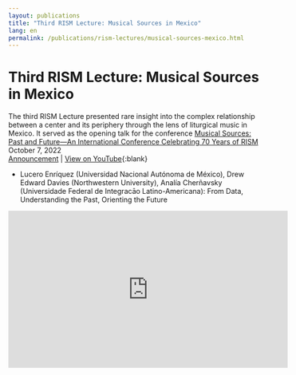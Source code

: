 ```yaml
---
layout: publications
title: "Third RISM Lecture: Musical Sources in Mexico"
lang: en
permalink: /publications/rism-lectures/musical-sources-mexico.html
---
```


# Third RISM Lecture: Musical Sources in Mexico  
The third RISM Lecture presented rare insight into the complex relationship between a center and its periphery through the lens of liturgical music in Mexico. It served as the opening talk for the conference [Musical Sources: Past and Future—An International Conference Celebrating 70 Years of RISM](/publications/conferences/musical-sources-past-future-2022.html)
October 7, 2022  
[Announcement](/events/2022/09/29/third-rism-lecture-musical-sources-in-mexico.html) | [View on YouTube](https://youtu.be/Y7pEOPziz28){:blank}  

- Lucero Enríquez (Universidad Nacional Autónoma de México), Drew Edward Davies (Northwestern University), Analía Cherñavsky (Universidade Federal de Integracāo Latino-Americana): From Data, Understanding the Past, Orienting the Future  

<iframe width="560" height="315" src="https://www.youtube.com/embed/Y7pEOPziz28" title="YouTube video player" frameborder="0" allow="accelerometer; autoplay; clipboard-write; encrypted-media; gyroscope; picture-in-picture; web-share" allowfullscreen></iframe>
